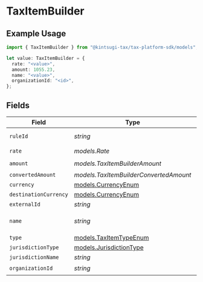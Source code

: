 # TaxItemBuilder

## Example Usage

```typescript
import { TaxItemBuilder } from "@kintsugi-tax/tax-platform-sdk/models";

let value: TaxItemBuilder = {
  rate: "<value>",
  amount: 1055.23,
  name: "<value>",
  organizationId: "<id>",
};
```

## Fields

| Field                                                    | Type                                                     | Required                                                 | Description                                              |
| -------------------------------------------------------- | -------------------------------------------------------- | -------------------------------------------------------- | -------------------------------------------------------- |
| `ruleId`                                                 | *string*                                                 | :heavy_minus_sign:                                       | The rule ID of the tax item                              |
| `rate`                                                   | *models.Rate*                                            | :heavy_check_mark:                                       | N/A                                                      |
| `amount`                                                 | *models.TaxItemBuilderAmount*                            | :heavy_check_mark:                                       | N/A                                                      |
| `convertedAmount`                                        | *models.TaxItemBuilderConvertedAmount*                   | :heavy_minus_sign:                                       | N/A                                                      |
| `currency`                                               | [models.CurrencyEnum](../models/currencyenum.md)         | :heavy_minus_sign:                                       | N/A                                                      |
| `destinationCurrency`                                    | [models.CurrencyEnum](../models/currencyenum.md)         | :heavy_minus_sign:                                       | N/A                                                      |
| `externalId`                                             | *string*                                                 | :heavy_minus_sign:                                       | N/A                                                      |
| `name`                                                   | *string*                                                 | :heavy_check_mark:                                       | Deprecated: use `jurisdiction_type` instead              |
| `type`                                                   | [models.TaxItemTypeEnum](../models/taxitemtypeenum.md)   | :heavy_minus_sign:                                       | N/A                                                      |
| `jurisdictionType`                                       | [models.JurisdictionType](../models/jurisdictiontype.md) | :heavy_minus_sign:                                       | N/A                                                      |
| `jurisdictionName`                                       | *string*                                                 | :heavy_minus_sign:                                       | N/A                                                      |
| `organizationId`                                         | *string*                                                 | :heavy_check_mark:                                       | N/A                                                      |